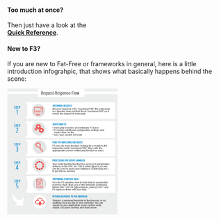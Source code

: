 #### Too much at once?
Then just have a look at the<br> [**Quick Reference**](quick-reference).

#### New to F3?
If you are new to Fat-Free or frameworks in general, here is a little introduction infograhpic, that shows what basically happens behind the scene:

[ ![F3 Quick Overview](https://raw.githubusercontent.com/F3Community/F3com/master/gui/img/f3intro_thumb.png) ](https://raw.githubusercontent.com/F3Community/F3com/master/gui/img/f3intro.png)
